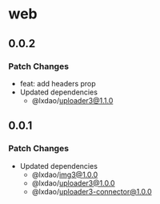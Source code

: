 # web

## 0.0.2

### Patch Changes

- feat: add headers prop
- Updated dependencies
  - @lxdao/uploader3@1.1.0

## 0.0.1

### Patch Changes

- Updated dependencies
  - @lxdao/img3@1.0.0
  - @lxdao/uploader3@1.0.0
  - @lxdao/uploader3-connector@1.0.0
